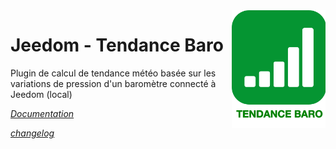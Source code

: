 <img align="right" src="plugin_info/baro_icon.png" width="150">

# Jeedom - Tendance Baro

Plugin de calcul de tendance météo basée sur les variations de pression d'un baromètre connecté à Jeedom (local)

*[Documentation](https://odolc.github.io/Baro/#language#/)*

*[changelog](https://odolc.github.io/Baro/#language#/changelog.html)*